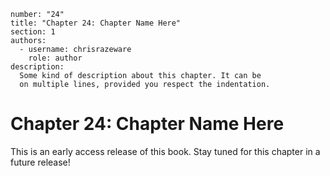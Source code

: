 ```metadata
number: "24"
title: "Chapter 24: Chapter Name Here"
section: 1
authors:
  - username: chrisrazeware
    role: author
description:
  Some kind of description about this chapter. It can be
  on multiple lines, provided you respect the indentation.
```

# Chapter 24: Chapter Name Here

This is an early access release of this book. Stay tuned for this chapter in a future release!